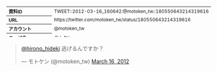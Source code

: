 <table style="font-size: 9pt; width: 610px; margin-bottom: 20px; height: 80px;">
<tbody>
    <tr>
        <th align=left>資料ID</th>
        <td align=left>TWEET::2012-03-16_160642:@motoken_tw::180550643214319616</td>
    </tr>
    <tr>
        <th align=left>URL</th>
        <td align=left>https://twitter.com/motoken_tw/status/180550643214319616</td>
    </tr>
    <tr>
        <th align=left>アカウント</th>
        <td align=left>@motoken_tw</td>
    </tr>
    <tr>
        <th align=left>ユーザ名</th>
        <td align=left>モトケン</td>
    </tr>
    <tr>
        <th align=left>ツイートの記録日時</th>
        <td align=left>created_at 2022-08-24_1404</td>
    </tr>
</tbody>
</table>
<blockquote class="twitter-tweet" data-width="450"  data-lang="ja"><p lang="ja" dir="ltr"><a href="https://twitter.com/hirono_hideki?ref_src=twsrc%5Etfw">@hirono_hideki</a> 逃げるんですか？</p>&mdash; モトケン (@motoken_tw) <a href="https://twitter.com/motoken_tw/status/180550643214319616?ref_src=twsrc%5Etfw">March 16, 2012</a></blockquote>
<script async src="https://platform.twitter.com/widgets.js" charset="utf-8"></script>


